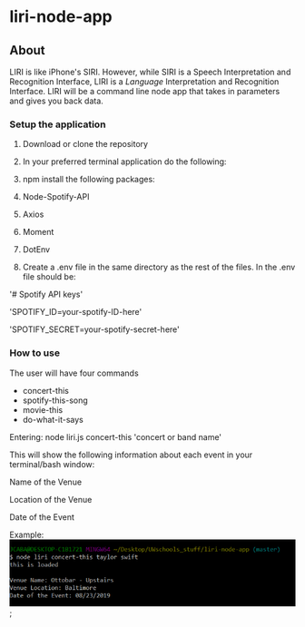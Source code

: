 # liri-node-app

## About

LIRI is like iPhone's SIRI. However, while SIRI is a Speech Interpretation and Recognition Interface, LIRI is a _Language_ Interpretation and Recognition Interface. LIRI will be a command line node app that takes in parameters and gives you back data.

### Setup the application

1. Download or clone the repository
2. In your preferred terminal application do the following:
3. npm install the following packages:
  1. Node-Spotify-API
  2. Axios
  3. Moment
  4. DotEnv

4. Create a .env file in the same directory as the rest of the files. In the .env file should be:

'# Spotify API keys'

'SPOTIFY_ID=your-spotify-ID-here'

'SPOTIFY_SECRET=your-spotify-secret-here'

### How to use

The user will have four commands
* concert-this
* spotify-this-song
* movie-this
* do-what-it-says

Entering: node liri.js concert-this 'concert or band name' 

This will show the following information about each event in your terminal/bash window:

Name of the Venue

Location of the Venue

Date of the Event

Example:
![](images/concertThis.png);


